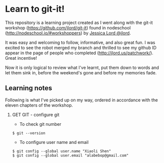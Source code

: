 # Learn to git-it!

This repository is a learning project created as I went along with the git-it workshop (https://github.com/jlord/git-it) found in nodeschool (http://nodeschool.io/#workshoppers) by [Jessica Lord @jlord](http://jlord.us/).

It was easy and welcoming to follow, informative, and also great fun. I was excited to see the robot merged my branch and thrilled to see my github ID appear in the page of people who completed (http://jlord.us/patchwork/). Great incentive!

Now it is only logical to review what I've learnt, put them down to words and let them sink in, before the weekend's gone and before my memories fade.


## Learning notes

Following is what I've picked up on my way, ordered in accordance with the eleven chapters of the workshop. 

1. GET GIT - configure git
	* To check git number
	```
	$ git --version
	```

	* To configure user name and email
	```
	$ git config --global user.name "Xiaoli Shen"
	$ git config --global user.email "alabebop@gmail.com"
	```
